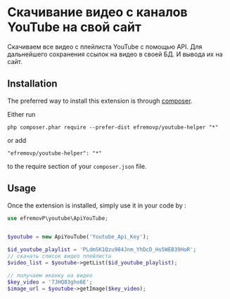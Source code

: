Скачивание видео с каналов YouTube на свой сайт
===============================================
Скачиваем все видео с плейлиста YouTube с помощью API. Для дальнейшего сохранения ссылок на видео в своей БД. И вывода их на сайт.

Installation
------------

The preferred way to install this extension is through [composer](http://getcomposer.org/download/).

Either run

```
php composer.phar require --prefer-dist efremovp/youtube-helper "*"
```

or add

```
"efremovp/youtube-helper": "*"
```

to the require section of your `composer.json` file.


Usage
-----

Once the extension is installed, simply use it in your code by  :

```php
use efremovP\youtube\ApiYouTube;


$youtube = new ApiYouTube('Youtube_Api_Key');

$id_youtube_playlist = 'PLdmSK1Qzu984Jnm_YhDcD_Hs5WEB39HoR';
// скачать список видео плейлиста
$video_list = $youtube->getList($id_youtube_playlist);

// получаем иконку на видео
$key_video = '7JHQ83gho6E';
$image_url = $youtube->getImage($key_video);

```